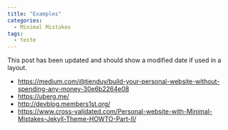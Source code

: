 ```yaml
---
title: "Examples"
categories:
  - Minimal Mistakes
tags:
  - teste
---
```


This post has been updated and should show a modified date if used in a layout.

- https://medium.com/@tienduy/build-your-personal-website-without-spending-any-money-30e6b2264e08
- https://uberg.me/
- http://devblog.members1st.org/
- https://www.cross-validated.com/Personal-website-with-Minimal-Mistakes-Jekyll-Theme-HOWTO-Part-II/
